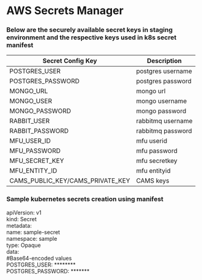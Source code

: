 # **AWS Secrets Manager**

### **Below are the securely available secret keys in staging environment and the respective keys used in k8s secret manifest**

|Secret Config Key                 |Description       |   
|----------------------------------|------------------|
|POSTGRES_USER                     |postgres username |
|POSTGRES_PASSWORD                 |postgres password |
|MONGO_URL                         |mongo url         |
|MONGO_USER                        |mongo username    |
|MONGO_PASSWORD                    |mongo password    |
|RABBIT_USER                       |rabbitmq username |
|RABBIT_PASSWORD                   |rabbitmq password |
|MFU_USER_ID                       |mfu userid        |
|MFU_PASSWORD                      |mfu password      |
|MFU_SECRET_KEY                    |mfu secretkey     |
|MFU_ENTITY_ID                     |mfu entityid      |
|CAMS_PUBLIC_KEY/CAMS_PRIVATE_KEY  |CAMS keys         |
                                                      

### **Sample kubernetes secrets creation using manifest**

apiVersion: v1  
kind: Secret  
metadata:  
    name: sample-secret  
    namespace: sample  
type: Opaque  
data:  
   #Base64-encoded values  
    POSTGRES_USER: ********  
    POSTGRES_PASSWORD: *******  
  
